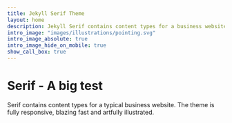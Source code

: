 ```yaml
---
title: Jekyll Serif Theme
layout: home
description: Jekyll Serif contains content types for a business website. The theme is fully responsive, blazing fast and artfully illustrated.
intro_image: "images/illustrations/pointing.svg"
intro_image_absolute: true
intro_image_hide_on_mobile: true
show_call_box: true
---
```


# Serif - A big test

Serif contains content types for a typical business website. The theme is fully responsive, blazing fast and artfully illustrated.
